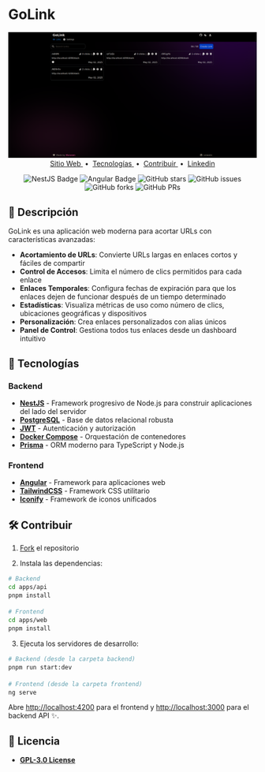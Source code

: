 # GoLink

<div align="center">
<img src="public/images/screenshot.png" alt="GoLink Logo">
</div>

<div align="center">
    <a href="https://golink.dev" target="_blank">
        Sitio Web
    </a>
    <span>&nbsp;•&nbsp;</span>
    <a href="#-tecnologías">
        Tecnologías
    </a>
    <span>&nbsp;•&nbsp;</span>
    <a href="#-contribuir">
        Contribuir
    </a>
    <span>&nbsp;•&nbsp;</span>
    <a href="https://www.linkedin.com/in/edinson-bolaños-dp">
        Linkedin
    </a>
</div>

<div align="center">

![NestJS Badge](https://img.shields.io/badge/NestJS-E0234E?logo=nestjs&logoColor=fff&style=flat)
![Angular Badge](https://img.shields.io/badge/Angular-DD0031?logo=angular&logoColor=fff&style=flat)
![GitHub stars](https://img.shields.io/github/stars/monosen/golink)
![GitHub issues](https://img.shields.io/github/issues/monosen/golink)
![GitHub forks](https://img.shields.io/github/forks/monosen/golink)
![GitHub PRs](https://img.shields.io/github/issues-pr/monosen/golink)

</div>

## 📝 Descripción

GoLink es una aplicación web moderna para acortar URLs con características avanzadas:

- **Acortamiento de URLs**: Convierte URLs largas en enlaces cortos y fáciles de compartir
- **Control de Accesos**: Limita el número de clics permitidos para cada enlace
- **Enlaces Temporales**: Configura fechas de expiración para que los enlaces dejen de funcionar después de un tiempo determinado
- **Estadísticas**: Visualiza métricas de uso como número de clics, ubicaciones geográficas y dispositivos
- **Personalización**: Crea enlaces personalizados con alias únicos
- **Panel de Control**: Gestiona todos tus enlaces desde un dashboard intuitivo

## 🚀 Tecnologías

### Backend

- [**NestJS**](https://nestjs.com/) - Framework progresivo de Node.js para construir aplicaciones del lado del servidor
- [**PostgreSQL**](https://www.postgresql.org/) - Base de datos relacional robusta
- [**JWT**](https://jwt.io/) - Autenticación y autorización
- [**Docker Compose**](https://docs.docker.com/compose/) - Orquestación de contenedores
- [**Prisma**](https://www.prisma.io/) - ORM moderno para TypeScript y Node.js

### Frontend

- [**Angular**](https://angular.io/) - Framework para aplicaciones web
- [**TailwindCSS**](https://tailwindcss.com/) - Framework CSS utilitario
- [**Iconify**](https://iconify.design/) - Framework de iconos unificados

## 🛠️ Contribuir

1. [Fork](https://github.com/monosen/golink/fork) el repositorio

2. Instala las dependencias:

```bash
# Backend
cd apps/api
pnpm install

# Frontend
cd apps/web
pnpm install
```

3. Ejecuta los servidores de desarrollo:

```bash
# Backend (desde la carpeta backend)
pnpm run start:dev

# Frontend (desde la carpeta frontend)
ng serve
```

Abre [http://localhost:4200](http://localhost:4200) para el frontend y [http://localhost:3000](http://localhost:3000) para el backend API ✨.

## 📄 Licencia

- [**GPL-3.0 License**](LICENCE)

